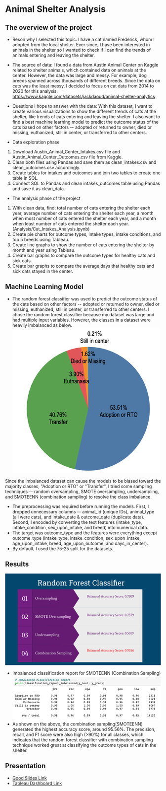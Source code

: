 # Animal Shelter Analysis 
## The overview of the project
- Reson why I selected this topic: I have a cat named Frederick, whom I adopted from the local shelter. Ever since, I have been interested in animals in the shelter so I wanted to check if I can find the trends of animals entering and leaving the shelter.

- The source of data: I found a data from Austin Animal Center on Kaggle related to shelter animals, which contained data on animals at the center. However, the data was large and messy. For example, dog breeds spanned across thousands of different breeds. Since the data on cats was the least messy, I decided to focus on cat data from 2014 to 2020 for this analysis.
https://www.kaggle.com/datasets/jackdaoud/animal-shelter-analytics

- Questions I hope to answer with the data: With this dataset, I want to create various visualizations to show the different trends of cats at the shelter, like trends of cats entering and leaving the shelter. I also want to find a best machine learning model to predict the outcome status of the cats based on other factors -- adopted or returned to owner, died or missing, euthanized, still in center, or transferred to other centers.

- Data exploration phase 
1) Download Austin_Animal_Center_Intakes.csv file and Austin_Animal_Center_Outcomes.csv file from Kaggle.
2) Clean both files using Pandas and save them as clean_intakes.csv and clean_outcomes.csv accordingly.
3) Create tables for intakes and outcomes and join two tables to create one table in SQL.
4) Connect SQL to Pandas and clean intakes_outcomes table using Pandas and save it as clean_data.

- The analysis phase of the project
1) With clean data, find: total number of cats entering the shelter each year, average number of cats entering the shelter each year, a month when most number of cats entered the shelter each year, and a month when least number of cats entered the shelter each year.
(Analysis/Cat_Intakes_Analysis.ipynb)
2) Create pie charts for outcome types, intake types, intake conditions, and top 5 breeds using Tableau.
3) Create line graphs to show the number of cats entering the shelter by month and year using Tableau.
4) Create bar graphs to compare the outcome types for healthy cats and sick cats.
5) Create bar graphs to compare the average days that healthy cats and sick cats stayed in the center. 

## Machine Learning Model
- The random forest classifier was used to predict the outcome status of the cats based on other factors -- adopted or returned to owner, died or missing, euthanized, still in center, or transferred to other centers. I chose the random forest classifier because my dataset was large and had multiple input variables. However, the classes in a dataset were heavily imbalanced as below.
![outcome_type](Resources/outcome_type.png)

Since the imbalanced dataset can cause the models to be biased toward the majority classes, "Adoption or RTO" or "Transfer", I tried some sampling techniques -- random oversampling, SMOTE oversampling, undersampling, and SMOTEENN (combination sampling) to resolve the class imbalance.
- The preprocessing was required before running the models. First, I dropped unnecessary columns -- animal_id (unique IDs), animal_type (all were cats), and intake_date & outcome_date (duplicate data). Second, I encoded by converting the text features (intake_type, intake_condition, sex_upon_intake, and breed) into numerical data. 
- The target was outcome_type and the features were everything except outcome_type (intake_type, intake_condition, sex_upon_intake, age_upon_intake, breed, age_upon_outcome, and days_in_center).
- By default, I used the 75-25 split for the datasets.

## Results
![random_forest](Resources/random_forest.png)
- Imbalanced classification report for SMOTEENN (Combination Sampling) 
![combination_sampling](Resources/combination_sampling.png)
- As shown on the above, the combination sampling(SMOTEENN) generated the highest accuracy score, around 95.56%. The precision, recall, and F1 score were also high (>90%) for all classes, which indicates that the random forest classifier with combination sampling technique worked great at classifying the outcome types of cats in the shelter. 

## Presentation
- [Good Slides Link](https://docs.google.com/presentation/d/1A72A7Gl3RN6CEYklB8U5xz4t4mKqKVAY3215mDiSwmc/edit#slide=id.p)
- [Tableau Dashboard Link](https://public.tableau.com/app/profile/ayoung.kim2278/viz/Animal_center_analysis_Story/AustinAnimalCenterAnalysisCat)